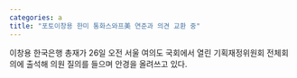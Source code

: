 ```yaml
---
categories: a
title: "포토이창용 한미 통화스와프美 연준과 의견 교환 중"
---
```

 이창용 한국은행 총재가 26일 오전 서울 여의도 국회에서 열린 기획재정위원회 전체회의에 출석해 의원 질의를 들으며 안경을 올려쓰고 있다.